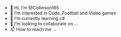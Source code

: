 - 👋 Hi, I’m @Collinson165
- 👀 I’m interested in Code, Football and Video games
- 🌱 I’m currently learning c#
- 💞️ I’m looking to collaborate on ...
- 📫 How to reach me ...

<!---
Collinson165/Collinson165 is a ✨ special ✨ repository because its `README.md` (this file) appears on your GitHub profile.
You can click the Preview link to take a look at your changes.
--->
